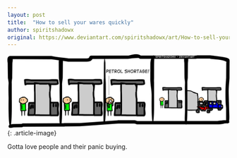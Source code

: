 ```yaml
---
layout: post
title:  "How to sell your wares quickly"
author: spiritshadowx
original: https://www.deviantart.com/spiritshadowx/art/How-to-sell-your-wares-quickly-293108507
---
```


![](/assets/img/2012-03-30.webp)
{: .article-image}

Gotta love people and their panic buying.
